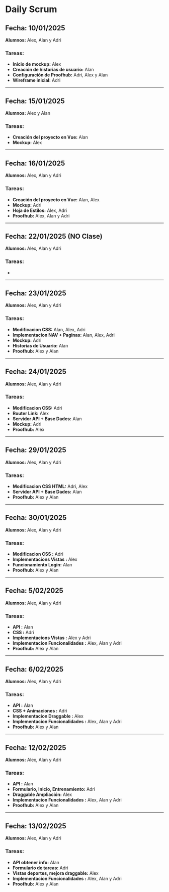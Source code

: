 # Daily Scrum

## **Fecha:** 10/01/2025  
**Alumnos:** Alex, Alan y Adri

### **Tareas:**  
- **Inicio de mockup:** Alex  
- **Creación de historias de usuario:** Alan  
- **Configuración de Proofhub:** Adri, Alex y Alan  
- **Wireframe inicial:** Adri

---

## **Fecha:** 15/01/2025  
**Alumnos:** Alex y Alan

### **Tareas:**  
- **Creación del proyecto en Vue:** Alan  
- **Mockup:** Alex

---

## **Fecha:** 16/01/2025  
**Alumnos:** Alex, Alan y Adri

### **Tareas:**  
- **Creación del proyecto en Vue:** Alan, Alex  
- **Mockup:** Adri
- **Hoja de Estilos:** Alex, Adri
- **Proofhub:** Alex, Alan y Adri

---

## **Fecha:** 22/01/2025 (NO Clase)
**Alumnos:** Alex, Alan y Adri

### **Tareas:**  
- 

---

## **Fecha:** 23/01/2025  
**Alumnos:** Alex, Alan y Adri

### **Tareas:**  
- **Modificacion CSS:** Alan, Alex, Adri 
- **Implementacion NAV + Paginas:** Alan, Alex, Adri 
- **Mockup:** Adri
- **Historias de Usuario:** Alan
- **Proofhub:** Alex y Alan

---

## **Fecha:** 24/01/2025  
**Alumnos:** Alex, Alan y Adri

### **Tareas:**  
- **Modificacion CSS:** Adri 
- **Router Link:** Alex
- **Servidor API + Base Dades:** Alan
- **Mockup:** Adri
- **Proofhub:** Alex 

---

## **Fecha:** 29/01/2025  
**Alumnos:** Alex, Alan y Adri

### **Tareas:**  
- **Modificacion CSS HTML:** Adri, Alex
- **Servidor API + Base Dades:** Alan
- **Proofhub:** Alex y Alan

---

## **Fecha:** 30/01/2025  
**Alumnos:** Alex, Alan y Adri

### **Tareas:**  
- **Modificacion CSS :** Adri
- **Implementacions Vistas :** Alex
- **Funcionamiento Login:** Alan
- **Proofhub:** Alex y Alan

---

## **Fecha:** 5/02/2025  
**Alumnos:** Alex, Alan y Adri

### **Tareas:**  
- **API :** Alan
- **CSS :** Adri
- **Implementacions Vistas :** Alex y Adri
- **Implementacion Funcionalidades :** Alex, Alan y Adri
- **Proofhub:** Alex y Alan

---

## **Fecha:** 6/02/2025  
**Alumnos:** Alex, Alan y Adri

### **Tareas:**  
- **API :** Alan
- **CSS + Animaciones :** Adri
- **Implementacion Draggable :** Alex
- **Implementacion Funcionalidades :** Alex, Alan y Adri
- **Proofhub:** Alex y Alan

---

## **Fecha:** 12/02/2025  
**Alumnos:** Alex, Alan y Adri

### **Tareas:**  
- **API :** Alan
- **Formulario, Inicio, Entrenamiento:** Adri
- **Draggable Ampliación:** Alex
- **Implementacion Funcionalidades :** Alex, Alan y Adri
- **Proofhub:** Alex y Alan

---

## **Fecha:** 13/02/2025  
**Alumnos:** Alex, Alan y Adri

### **Tareas:**  
- **API obtener info:** Alan
- **Formulario de tareas:** Adri
- **Vistas deportes, mejora draggable:** Alex
- **Implementacion Funcionalidades :** Alex, Alan y Adri
- **Proofhub:** Alex y Alan